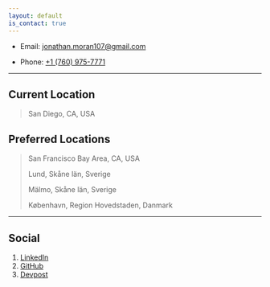 ```yaml
---
layout: default
is_contact: true
---
```


* Email: [jonathan.moran107@gmail.com](mailto:jonathan.moran107@gmail.com)

* Phone: [+1 (760) 975-7771](tel:+17609757771)

---

## Current Location

> San Diego, CA, USA

## Preferred Locations

> San Francisco Bay Area, CA, USA
>
> Lund, Skåne län, Sverige
>
> Mälmo, Skåne län, Sverige
>
> København, Region Hovedstaden, Danmark


---

## Social

1. [LinkedIn](https://www.linkedin.com/in/jonathanloganmoran/)
2. [GitHub](https://github.com/jonathanloganmoran)
3. [Devpost](https://devpost.com/jonathanmoran)
